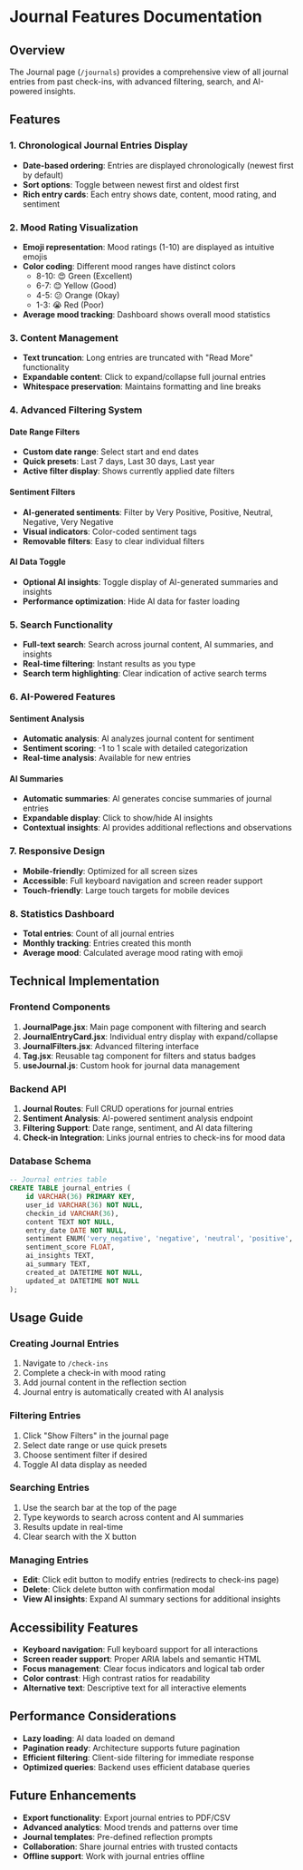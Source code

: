 # Journal Features Documentation

## Overview

The Journal page (`/journals`) provides a comprehensive view of all journal entries from past check-ins, with advanced filtering, search, and AI-powered insights.

## Features

### 1. Chronological Journal Entries Display

- **Date-based ordering**: Entries are displayed chronologically (newest first by default)
- **Sort options**: Toggle between newest first and oldest first
- **Rich entry cards**: Each entry shows date, content, mood rating, and sentiment

### 2. Mood Rating Visualization

- **Emoji representation**: Mood ratings (1-10) are displayed as intuitive emojis
- **Color coding**: Different mood ranges have distinct colors
  - 8-10: 😍 Green (Excellent)
  - 6-7: 😊 Yellow (Good)
  - 4-5: 😕 Orange (Okay)
  - 1-3: 😭 Red (Poor)
- **Average mood tracking**: Dashboard shows overall mood statistics

### 3. Content Management

- **Text truncation**: Long entries are truncated with "Read More" functionality
- **Expandable content**: Click to expand/collapse full journal entries
- **Whitespace preservation**: Maintains formatting and line breaks

### 4. Advanced Filtering System

#### Date Range Filters

- **Custom date range**: Select start and end dates
- **Quick presets**: Last 7 days, Last 30 days, Last year
- **Active filter display**: Shows currently applied date filters

#### Sentiment Filters

- **AI-generated sentiments**: Filter by Very Positive, Positive, Neutral, Negative, Very Negative
- **Visual indicators**: Color-coded sentiment tags
- **Removable filters**: Easy to clear individual filters

#### AI Data Toggle

- **Optional AI insights**: Toggle display of AI-generated summaries and insights
- **Performance optimization**: Hide AI data for faster loading

### 5. Search Functionality

- **Full-text search**: Search across journal content, AI summaries, and insights
- **Real-time filtering**: Instant results as you type
- **Search term highlighting**: Clear indication of active search terms

### 6. AI-Powered Features

#### Sentiment Analysis

- **Automatic analysis**: AI analyzes journal content for sentiment
- **Sentiment scoring**: -1 to 1 scale with detailed categorization
- **Real-time analysis**: Available for new entries

#### AI Summaries

- **Automatic summaries**: AI generates concise summaries of journal entries
- **Expandable display**: Click to show/hide AI insights
- **Contextual insights**: AI provides additional reflections and observations

### 7. Responsive Design

- **Mobile-friendly**: Optimized for all screen sizes
- **Accessible**: Full keyboard navigation and screen reader support
- **Touch-friendly**: Large touch targets for mobile devices

### 8. Statistics Dashboard

- **Total entries**: Count of all journal entries
- **Monthly tracking**: Entries created this month
- **Average mood**: Calculated average mood rating with emoji

## Technical Implementation

### Frontend Components

1. **JournalPage.jsx**: Main page component with filtering and search
2. **JournalEntryCard.jsx**: Individual entry display with expand/collapse
3. **JournalFilters.jsx**: Advanced filtering interface
4. **Tag.jsx**: Reusable tag component for filters and status badges
5. **useJournal.js**: Custom hook for journal data management

### Backend API

1. **Journal Routes**: Full CRUD operations for journal entries
2. **Sentiment Analysis**: AI-powered sentiment analysis endpoint
3. **Filtering Support**: Date range, sentiment, and AI data filtering
4. **Check-in Integration**: Links journal entries to check-ins for mood data

### Database Schema

```sql
-- Journal entries table
CREATE TABLE journal_entries (
    id VARCHAR(36) PRIMARY KEY,
    user_id VARCHAR(36) NOT NULL,
    checkin_id VARCHAR(36),
    content TEXT NOT NULL,
    entry_date DATE NOT NULL,
    sentiment ENUM('very_negative', 'negative', 'neutral', 'positive', 'very_positive'),
    sentiment_score FLOAT,
    ai_insights TEXT,
    ai_summary TEXT,
    created_at DATETIME NOT NULL,
    updated_at DATETIME NOT NULL
);
```

## Usage Guide

### Creating Journal Entries

1. Navigate to `/check-ins`
2. Complete a check-in with mood rating
3. Add journal content in the reflection section
4. Journal entry is automatically created with AI analysis

### Filtering Entries

1. Click "Show Filters" in the journal page
2. Select date range or use quick presets
3. Choose sentiment filter if desired
4. Toggle AI data display as needed

### Searching Entries

1. Use the search bar at the top of the page
2. Type keywords to search across content and AI summaries
3. Results update in real-time
4. Clear search with the X button

### Managing Entries

- **Edit**: Click edit button to modify entries (redirects to check-ins page)
- **Delete**: Click delete button with confirmation modal
- **View AI insights**: Expand AI summary sections for additional insights

## Accessibility Features

- **Keyboard navigation**: Full keyboard support for all interactions
- **Screen reader support**: Proper ARIA labels and semantic HTML
- **Focus management**: Clear focus indicators and logical tab order
- **Color contrast**: High contrast ratios for readability
- **Alternative text**: Descriptive text for all interactive elements

## Performance Considerations

- **Lazy loading**: AI data loaded on demand
- **Pagination ready**: Architecture supports future pagination
- **Efficient filtering**: Client-side filtering for immediate response
- **Optimized queries**: Backend uses efficient database queries

## Future Enhancements

- **Export functionality**: Export journal entries to PDF/CSV
- **Advanced analytics**: Mood trends and patterns over time
- **Journal templates**: Pre-defined reflection prompts
- **Collaboration**: Share journal entries with trusted contacts
- **Offline support**: Work with journal entries offline
